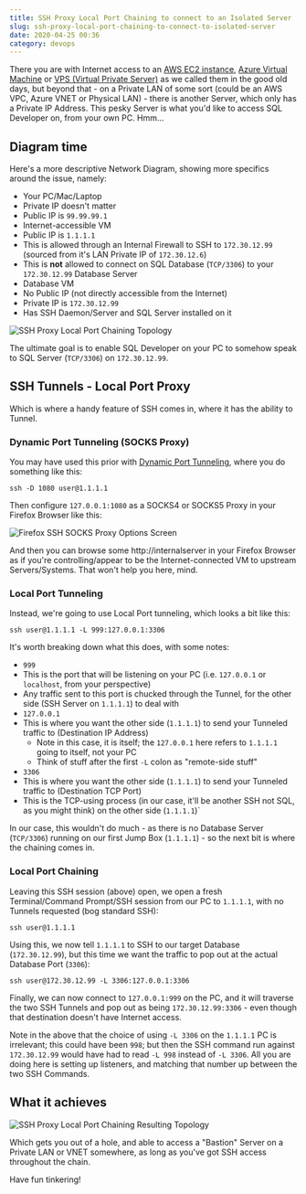 ```yaml
---
title: SSH Proxy Local Port Chaining to connect to an Isolated Server
slug: ssh-proxy-local-port-chaining-to-connect-to-isolated-server
date: 2020-04-25 00:36
category: devops
---
```


There you are with Internet access to an [AWS EC2 instance](https://aws.amazon.com/ec2/), [Azure Virtual Machine](https://azure.microsoft.com/en-gb/services/virtual-machines/) or [VPS (Virtual Private Server)](https://www.vultr.com/products/cloud-compute/) as we called them in the good old days, but beyond that - on a Private LAN of some sort (could be an AWS VPC, Azure VNET or Physical LAN) - there is another Server, which only has a Private IP Address. This pesky Server is what you'd like to access SQL Developer on, from your own PC. Hmm...

## Diagram time
Here's a more descriptive Network Diagram, showing more specifics around the issue, namely:

- Your PC/Mac/Laptop
 - Private IP doesn't matter
 - Public IP is `99.99.99.1`
- Internet-accessible VM
 - Public IP is `1.1.1.1`
 - This is allowed through an Internal Firewall to SSH to `172.30.12.99` (sourced from it's LAN Private IP of `172.30.12.6`)
 - This is **not** allowed to connect on SQL Database (`TCP/3306`) to your `172.30.12.99` Database Server
- Database VM
 - No Public IP (not directly accessible from the Internet)
 - Private IP is `172.30.12.99`
 - Has SSH Daemon/Server and SQL Server installed on it

![SSH Proxy Local Port Chaining Topology](/static/img/ssh_proxy_local_port_chaining.png)

The ultimate goal is to enable SQL Developer on your PC to somehow speak to SQL Server (`TCP/3306`) on `172.30.12.99`.

## SSH Tunnels - Local Port Proxy
Which is where a handy feature of SSH comes in, where it has the ability to Tunnel.

### Dynamic Port Tunneling (SOCKS Proxy)
You may have used this prior with [Dynamic Port Tunneling](https://dev.to/__namc/ssh-tunneling---local-remote--dynamic-34fa), where you do something like this:

<pre><code>ssh -D 1080 user@1.1.1.1</code></pre>

Then configure `127.0.0.1:1080` as a SOCKS4 or SOCKS5 Proxy in your Firefox Browser like this:

![Firefox SSH SOCKS Proxy Options Screen](/static/img/firefox_proxy.png)

And then you can browse some http://internalserver in your Firefox Browser as if you're controlling/appear to be the Internet-connected VM to upstream Servers/Systems. That won't help you here, mind.

### Local Port Tunneling
Instead, we're going to use Local Port tunneling, which looks a bit like this:

<pre><code>ssh user@1.1.1.1 -L 999:127.0.0.1:3306</code></pre>

It's worth breaking down what this does, with some notes:

- `999`
 - This is the port that will be listening on your PC (i.e. `127.0.0.1` or `localhost`, from your perspective)
 - Any traffic sent to this port is chucked through the Tunnel, for the other side (SSH Server on `1.1.1.1`) to deal with
- `127.0.0.1`
 - This is where you want the other side (`1.1.1.1`) to send your Tunneled traffic to (Destination IP Address)
    - Note in this case, it is itself; the `127.0.0.1` here refers to `1.1.1.1` going to itself, not your PC
    - Think of stuff after the first `-L` colon as "remote-side stuff"
- `3306`
 - This is where you want the other side (`1.1.1.1`) to send your Tunneled traffic to (Destination TCP Port)
 - This is the TCP-using process (in our case, it'll be another SSH not SQL, as you might think) on the other side (`1.1.1.1`)`

In our case, this wouldn't do much - as there is no Database Server (`TCP/3306`) running on our first Jump Box (`1.1.1.1`) - so the next bit is where the chaining comes in.

### Local Port Chaining
Leaving this SSH session (above) open, we open a fresh Terminal/Command Prompt/SSH session from our PC to `1.1.1.1`, with no Tunnels requested (bog standard SSH):

<pre><code>ssh user@1.1.1.1</code></pre>

Using this, we now tell `1.1.1.1` to SSH to our target Database (`172.30.12.99`), but this time we want the traffic to pop out at the actual Database Port (`3306`):

<pre><code>ssh user@172.30.12.99 -L 3306:127.0.0.1:3306</code></pre>

Finally, we can now connect to `127.0.0.1:999` on the PC, and it will traverse the two SSH Tunnels and pop out as being `172.30.12.99:3306` - even though that destination doesn't have Internet access.

Note in the above that the choice of using `-L 3306` on the `1.1.1.1` PC is irrelevant; this could have been `998`; but then the SSH command run against `172.30.12.99` would have had to read `-L 998` instead of `-L 3306`. All you are doing here is setting up listeners, and matching that number up between the two SSH Commands.

## What it achieves
![SSH Proxy Local Port Chaining Resulting Topology](/static/img/ssh_proxy_local_port_chaining_resulting.png)

Which gets you out of a hole, and able to access a "Bastion" Server on a Private LAN or VNET somewhere, as long as you've got SSH access throughout the chain.

Have fun tinkering!

